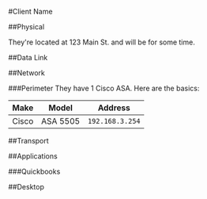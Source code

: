 #Client Name

##Physical

They're located at 123 Main St. and will be for some time.

##Data Link

##Network

###Perimeter
They have 1 Cisco ASA. Here are the basics:

| Make | Model | Address |
|------|-------|---------|
|Cisco |ASA 5505| ```192.168.3.254```|


##Transport

##Applications

###Quickbooks

##Desktop
